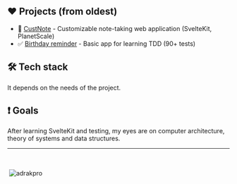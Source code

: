 ## ❤ Projects (from oldest)

- :notebook_with_decorative_cover: [CustNote](https://github.com/AdrakPro/custnote/) - Customizable note-taking web application (SvelteKit, PlanetScale)
- :white_check_mark: [Birthday reminder](https://github.com/AdrakPro/svelte-tdd/) - Basic app for learning TDD (90+ tests)

## 🛠 Tech stack

It depends on the needs of the project.

## :heavy_exclamation_mark: Goals
After learning SvelteKit and testing, my eyes are on computer architecture, theory of systems and data structures.

<hr>
<br>

<p>&nbsp;<img align="center" src="https://github-readme-stats.vercel.app/api?username=adrakpro&show_icons=true&theme=onedark&locale=en" alt="adrakpro" /></p>

